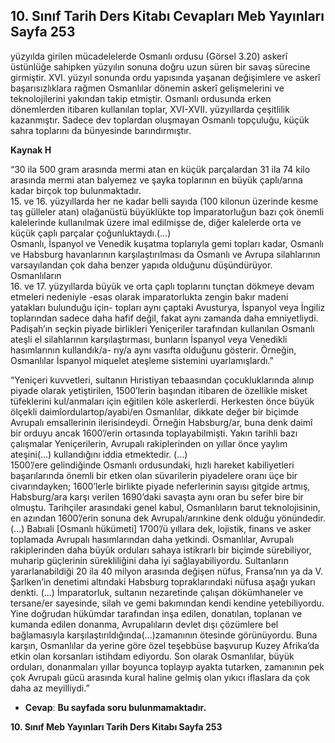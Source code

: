 ## 10. Sınıf Tarih Ders Kitabı Cevapları Meb Yayınları Sayfa 253

yüzyılda girilen mücadelelerde Osmanlı ordusu (Görsel 3.20) askerî üstünlüğe sahipken yüzyılın sonuna doğru uzun süren bir savaş sürecine girmiştir. XVI. yüzyıl sonunda ordu yapısında yaşanan değişimlere ve askerî başarısızlıklara rağmen Osmanlılar dönemin askerî gelişmelerini ve teknolojilerini yakından takip etmiştir. Osmanlı ordusunda erken dönemlerden itibaren kullanılan toplar, XVI-XVII. yüzyıllarda çeşitlilik kazanmıştır. Sadece dev toplardan oluşmayan Osmanlı topçuluğu, küçük sahra toplarını da bünyesinde barındırmıştır.

**Kaynak H**

“30 ila 500 gram arasında mermi atan en küçük parçalardan 31 ila 74 kilo arasında mermi atan balyemez ve şayka toplarının en büyük çaplı/arına kadar birçok top bulunmaktadır.  
 15. ve 16. yüzyıllarda her ne kadar belli sayıda (100 kilonun üzerinde kesme taş gülleler atan) olağanüstü büyüklükte top İmparatorluğun bazı çok önemli kalelerinde kullanılmak üzere imal edilmişse de, diğer kalelerde orta ve küçük çaplı parçalar çoğunluktaydı.(…)  
 Osmanlı, İspanyol ve Venedik kuşatma toplarıyla gemi topları kadar, Osmanlı ve Habsburg havanlarının karşılaştırılması da Osmanlı ve Avrupa silahlarının varsayılandan çok daha benzer yapıda olduğunu düşündürüyor. Osmanlıların  
 16. ve 17. yüzyıllarda büyük ve orta çaplı toplarını tunçtan dökmeye devam etmeleri nedeniyle -esas olarak imparatorlukta zengin bakır madeni yatakları bulunduğu için- topları aynı çaptaki Avusturya, İspanyol veya İngiliz toplarından sadece daha hafif değil, fakat aynı zamanda daha emniyetliydi. Padişah’ın seçkin piyade birlikleri Yeniçeriler tarafından kullanılan Osmanlı ateşli el silahlarının karşılaştırması, bunların İspanyol veya Venedikli hasımlarının kullandık/a- rıy/a aynı vasıfta olduğunu gösterir. Örneğin, Osmanlılar İspanyol miquelet ateşleme sistemini uyarlamışlardı.”

“Yeniçeri kuvvetleri, sultanın Hıristiyan tebaasından çocukluklarında alınıp piyade olarak yetiştirilen, 1500’lerin başından itibaren de özellikle misket tüfeklerini kul/anmaları için eğitilen köle askerlerdi. Herkesten önce büyük ölçekli daimîordulartop/ayabi/en Osmanlılar, dikkate değer bir biçimde Avrupalı emsallerinin ilerisindeydi. Örneğin Habsburg/ar, buna denk daimî bir orduyu ancak 1600’/erin ortasında toplayabilmişti. Yakın tarihli bazı çalışmalar Yeniçerilerin, Avrupalı rakiplerinden on yıllar önce yaylım ateşini(…) kullandığını iddia etmektedir. (…)  
 1500’/ere gelindiğinde Osmanlı ordusundaki, hızlı hareket kabiliyetleri başarılarında önemli bir etken olan süvarilerin piyadelere oranı üçe bir civarındayken; 1600’lerle birlikte piyade neferlerinin sayısı gitgide artmış, Habsburg/ara karşı verilen 1690’daki savaşta aynı oran bu sefer bire bir olmuştu. Tarihçiler arasındaki genel kabul, Osmanlıların barut teknolojisinin, en azından 1600’/erin sonuna dek Avrupalı/arınkine denk olduğu yönündedir. (…) Babıali [Osmanlı hükümeti] 1700’/ü yıllara dek, lojistik, finans ve asker toplamada Avrupalı hasımlarından daha yetkindi. Osmanlılar, Avrupalı rakiplerinden daha büyük orduları sahaya istikrarlı bir biçimde sürebiliyor, muharip güçlerinin sürekliliğini daha iyi sağlayabiliyordu. Sultanların yararlanabildiği 20 ila 40 milyon arasında değişen nüfus, Fransa’nın ya da V. Şarlken’in denetimi altındaki Habsburg topraklarındaki nüfusa aşağı yukarı denkti. (…) İmparatorluk, sultanın nezaretinde çalışan dökümhaneler ve tersane/er sayesinde, silah ve gemi bakımından kendi kendine yetebiliyordu. Yine doğrudan hükümdar tarafından inşa edilen, donatılan, toplanan ve kumanda edilen donanma, Avrupalıların devlet dışı çözümlere bel bağlamasıyla karşılaştırıldığında(…)zamanının ötesinde görünüyordu. Buna karşın, Osmanlılar da yerine göre özel teşebbüse başvurup Kuzey Afrika’da etkin olan korsanları istihdam ediyordu. Son olarak Osmanlılar, büyük orduları, donanmaları yıllar boyunca toplayıp ayakta tutarken, zamanının pek çok Avrupalı gücü arasında kural haline gelmiş olan yıkıcı iflaslara da çok daha az meyilliydi.”

* **Cevap**: **Bu sayfada soru bulunmamaktadır.**

**10. Sınıf Meb Yayınları Tarih Ders Kitabı Sayfa 253**